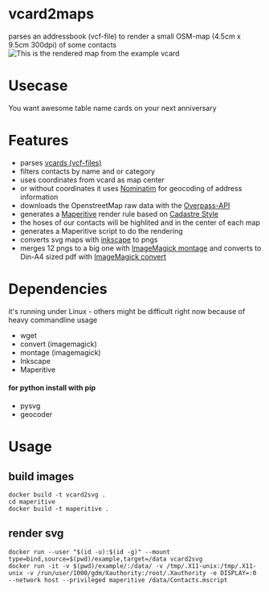 vcard2maps
==========

parses an addressbook (vcf-file) to render a small OSM-map (4.5cm x 9.5cm 300dpi) of some contacts
![This is the rendered map from the example vcard](https://raw.githubusercontent.com/kartenkarsten/vcard2maps/master/John.png "example map")

# Usecase
You want awesome table name cards on your next anniversary

# Features
- parses [vcards (vcf-files)](http://de.wikipedia.org/wiki/Vcard)
- filters contacts by name and or category
- uses coordinates from vcard as map center
- or without coordinates it uses [Nominatim](http://wiki.openstreetmap.org/wiki/Nominatim) for geocoding of address information
- downloads the OpenstreetMap raw data with the [Overpass-API](http://wiki.openstreetmap.org/wiki/Overpass_API)
- generates a [Maperitive](http://maperitive.net/) render rule based on [Cadastre Style](http://wiki.openstreetmap.org/wiki/User:Nakaner/Cadastre_Style)
- the hoses of our contacts will be highlited and in the center of each map
- generates a Maperitive script to do the rendering
- converts svg maps with [inkscape](http://www.inkscape.org/de/) to pngs
- merges 12 pngs to a big one with [ImageMagick montage](http://www.imagemagick.org/script/montage.php) and converts to Din-A4 sized pdf with [ImageMagick convert](http://www.imagemagick.org/script/convert.php) 

# Dependencies
it's running under Linux - others might be difficult right now because of heavy commandline usage

- wget
- convert (imagemagick)
- montage (imagemagick)
- Inkscape
- Maperitive 

#### for python install with pip
- pysvg
- geocoder


# Usage

## build images

```
docker build -t vcard2svg .
cd maperitive
docker build -t maperitive .
```

## render svg

```
docker run --user "$(id -u):$(id -g)" --mount type=bind,source=$(pwd)/example,target=/data vcard2svg
docker run -it -v $(pwd)/example/:/data/ -v /tmp/.X11-unix:/tmp/.X11-unix -v /run/user/1000/gdm/Xauthority:/root/.Xauthority -e DISPLAY=:0 --network host --privileged maperitive /data/Contacts.mscript
```
